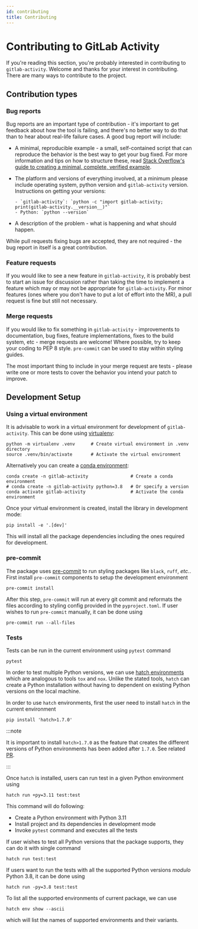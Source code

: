```yaml
---
id: contributing
title: Contributing
---
```


# Contributing to GitLab Activity

If you're reading this section, you're probably interested in contributing to
`gitlab-activity`. Welcome and thanks for your interest in contributing. There are many
ways to contribute to the project.

## Contribution types

### Bug reports

Bug reports are an important type of contribution - it's important to get feedback
about how the tool is failing, and there's no better way to do that than to hear
about real-life failure cases. A good bug report will include:

- A minimal, reproducible example - a small, self-contained script that can reproduce
  the behavior is the best way to get your bug fixed. For more information and tips on
  how to structure these, read
  [Stack Overflow's guide to creating a minimal, complete, verified example](https://stackoverflow.com/help/mcve).

- The platform and versions of everything involved, at a minimum please include
  operating system, python version and `gitlab-activity` version.
  Instructions on getting your versions:

      - `gitlab-activity`: `python -c "import gitlab-activity; print(gitlab-activity.__version__)"`
      - Python: `python --version`

- A description of the problem - what is happening and what should happen.

While pull requests fixing bugs are accepted, they are not required - the bug report
in itself is a great contribution.

### Feature requests

If you would like to see a new feature in `gitlab-activity`, it is probably best to
start an issue for discussion rather than taking the time to implement a feature
which may or may not be appropriate for `gitlab-activity`. For minor features
(ones where you don't have to put a lot of effort into the MR), a pull request
is fine but still not necessary.

### Merge requests

If you would like to fix something in `gitlab-activity` - improvements to documentation,
bug fixes, feature implementations, fixes to the build system, etc - merge requests
are welcome! Where possible, try to keep your coding to PEP 8 style. `pre-commit` can
be used to stay within styling guides.

The most important thing to include in your merge request are tests - please write
one or more tests to cover the behavior you intend your patch to improve.

## Development Setup

### Using a virtual environment

It is advisable to work in a virtual environment for development of `gitlab-activity`.
This can be done using [virtualenv](https://virtualenv.pypa.io/):

```
python -m virtualenv .venv      # Create virtual environment in .venv directory
source .venv/bin/activate       # Activate the virtual environment
```

Alternatively you can create a
[conda environment](https://conda.io/docs/user-guide/tasks/manage-environments.html):

```
conda create -n gitlab-activity                # Create a conda environment
# conda create -n gitlab-activity python=3.8   # Or specify a version
conda activate gitlab-activity                 # Activate the conda environment
```

Once your virtual environment is created, install the library in development mode:

```
pip install -e '.[dev]'
```

This will install all the package dependencies including the ones required for
development.

### pre-commit

The package uses [pre-commit](https://pre-commit.com/) to run styling packages like
`black`, `ruff`, _etc._. First install `pre-commit` components to setup the development
environment

```
pre-commit install
```

After this step, `pre-commit` will run at every git commit and reformats the files
according to styling config provided in the `pyproject.toml`. If user wishes to run
`pre-commit` manually, it can be done using

```
pre-commit run --all-files
```

### Tests

Tests can be run in the current environment using `pytest` command

```
pytest
```

In order to test multiple Python versions, we can use
[hatch environments](https://hatch.pypa.io/latest/environment/) which are analogous
to tools `tox` and `nox`. Unlike the stated tools, `hatch` can create a Python
installation without having to dependent on existing Python versions on the
local machine.

In order to use `hatch` environments, first the user need to install `hatch` in
the current environment

```
pip install 'hatch>1.7.0'
```

:::note

It is important to install `hatch>1.7.0` as the feature that creates the different
versions of Python environments has been added after `1.7.0`. See related
[PR](https://github.com/pypa/hatch/pull/1002).

:::

Once `hatch` is installed, users can run test in a given Python environment using

```
hatch run +py=3.11 test:test
```

This command will do following:

- Create a Python environment with Python 3.11
- Install project and its dependencies in development mode
- Invoke `pytest` command and executes all the tests

If user wishes to test all Python versions that the package supports, they can do
it with single command

```
hatch run test:test
```

If users want to run the tests with all the supported Python versions _modulo_
Python 3.8, it can be done using

```
hatch run -py=3.8 test:test
```

To list all the supported environments of current package, we can use

```
hatch env show --ascii
```

which will list the names of supported environments and their variants.
